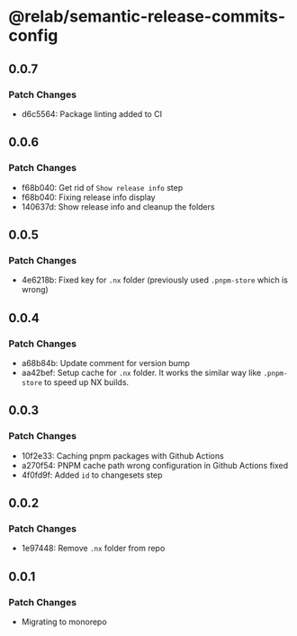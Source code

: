 # @relab/semantic-release-commits-config

## 0.0.7

### Patch Changes

-   d6c5564: Package linting added to CI

## 0.0.6

### Patch Changes

-   f68b040: Get rid of `Show release info` step
-   f68b040: Fixing release info display
-   140637d: Show release info and cleanup the folders

## 0.0.5

### Patch Changes

-   4e6218b: Fixed key for `.nx` folder (previously used `.pnpm-store` which is wrong)

## 0.0.4

### Patch Changes

-   a68b84b: Update comment for version bump
-   aa42bef: Setup cache for `.nx` folder.
    It works the similar way like `.pnpm-store` to speed up NX builds.

## 0.0.3

### Patch Changes

-   10f2e33: Caching pnpm packages with Github Actions
-   a270f54: PNPM cache path wrong configuration in Github Actions fixed
-   4f0fd9f: Added `id` to changesets step

## 0.0.2

### Patch Changes

-   1e97448: Remove `.nx` folder from repo

## 0.0.1

### Patch Changes

-   Migrating to monorepo

